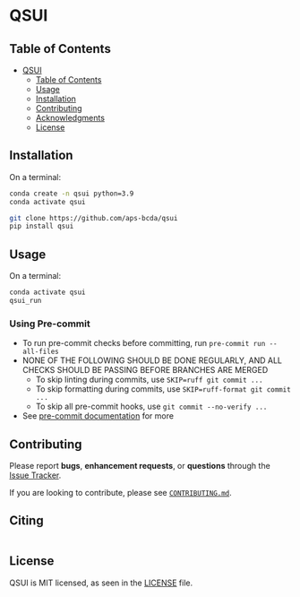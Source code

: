 # QSUI

## Table of Contents
- [QSUI](#QSUI)
  - [Table of Contents](#table-of-contents)
  - [Usage](#usage)
  - [Installation](#installation)
  - [Contributing](#contributing)
  - [Acknowledgments](#acknowledgments)
  - [License](#license)


## Installation
On a terminal:
```bash
conda create -n qsui python=3.9
conda activate qsui

git clone https://github.com/aps-bcda/qsui
pip install qsui
```
## Usage
On a terminal:
```bash
conda activate qsui
qsui_run
```

### Using Pre-commit

- To run pre-commit checks before committing, run `pre-commit run --all-files`
- NONE OF THE FOLLOWING SHOULD BE DONE REGULARLY, AND ALL CHECKS SHOULD BE PASSING BEFORE BRANCHES ARE MERGED
    - To skip linting during commits, use `SKIP=ruff git commit ...`
    - To skip formatting during commits, use `SKIP=ruff-format git commit ...`
    - To skip all pre-commit hooks, use `git commit --no-verify ...`
- See [pre-commit documentation](https://pre-commit.com) for more

## Contributing

Please report **bugs**, **enhancement requests**, or **questions** through the [Issue Tracker](https://github.com/bcda-APS/qsui).

If you are looking to contribute, please see [`CONTRIBUTING.md`](https://github.com/bcda-APS/qsui/blob/main/CONTRIBUTING.md).


## Citing

```bibtex
```

## License

QSUI is MIT licensed, as seen in the [LICENSE](./LICENSE) file.
